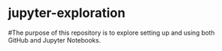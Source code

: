 # jupyter-exploration
#The purpose of this repository is to explore setting up and using both GitHub and Jupyter Notebooks. 
